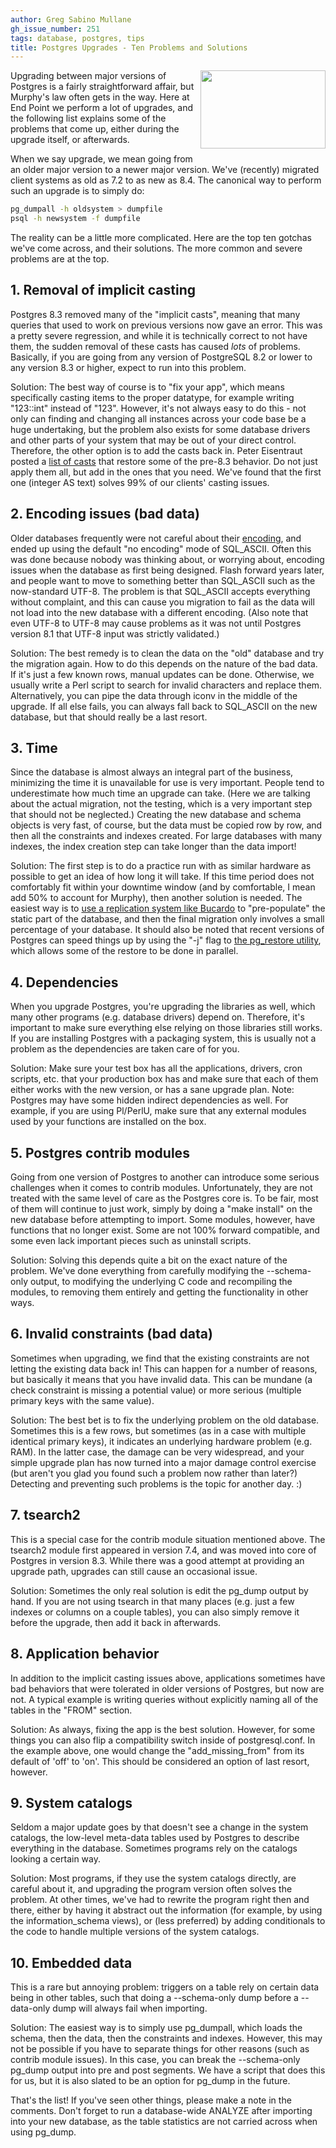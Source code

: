 ```yaml
---
author: Greg Sabino Mullane
gh_issue_number: 251
tags: database, postgres, tips
title: Postgres Upgrades - Ten Problems and Solutions
---
```




<a href="http://2.bp.blogspot.com/_BSsdd9WIV2k/S0qUgYgEA4I/AAAAAAAAAAM/FCCruUmtrCQ/s1600-h/elephant_upgrade.jpg" onblur="try {parent.deselectBloggerImageGracefully();} catch(e) {}"><img alt="" border="0" id="BLOGGER_PHOTO_ID_5425311985174840194" src="/blog/2010/01/11/postgres-upgrades-ten-problems-and/image-0.jpeg" style="margin: 0pt 0pt 10px 10px; float: right; cursor: pointer; width: 200px; height: 125px;"/></a>

Upgrading between major versions of Postgres is a fairly straightforward affair, but Murphy's law often gets in the way. Here at End Point we perform a lot of upgrades, and the following list explains some of the problems that come up, either during the upgrade itself, or afterwards.

When we say upgrade, we mean going from an older major version to a newer major version. We've (recently) migrated client systems as old as 7.2 to as new as 8.4. The canonical way to perform such an upgrade is to simply do:

```bash
pg_dumpall -h oldsystem > dumpfile
psql -h newsystem -f dumpfile
```

The reality can be a little more complicated. Here are the top ten gotchas we've come across, and their solutions. The more common and severe problems are at the top.

## 1. Removal of implicit casting

Postgres 8.3 removed many of the "implicit casts", meaning that many queries that used to work on previous versions now gave an error. This was a pretty severe regression, and while it is technically correct to not have them, the sudden removal of these casts has caused *lots* of problems. Basically, if you are going from any version of PostgreSQL 8.2 or lower to any version 8.3 or higher, expect to run into this problem.

Solution: The best way of course is to "fix your app", which means specifically casting items to the proper datatype, for example writing "123::int" instead of "123". However, it's not always easy to do this - not only can finding and changing all instances across your code base be a huge undertaking, but the problem also exists for some database drivers and other parts of your system that may be out of your direct control. Therefore, the other option is to add the casts back in. Peter Eisentraut posted a [list of casts](http://petereisentraut.blogspot.com/2008/03/readding-implicit-casts-in-postgresql.html) that restore some of the pre-8.3 behavior. Do not just apply them all, but add in the ones that you need. We've found that the first one (integer AS text) solves 99% of our clients' casting issues.

## 2. Encoding issues (bad data)

Older databases frequently were not careful about their [encoding](http://www.postgresql.org/docs/current/static/multibyte.html), and ended up using the default "no encoding" mode of SQL_ASCII. Often this was done because nobody was thinking about, or worrying about, encoding issues when the database as first being designed. Flash forward years later, and people want to move to something better than SQL_ASCII such as the now-standard UTF-8. The problem is that SQL_ASCII accepts everything without complaint, and this can cause you migration to fail as the data will not load into the new database with a different encoding. (Also note that even UTF-8 to UTF-8 may cause problems as it was not until Postgres version 8.1 that UTF-8 input was strictly validated.)

Solution: The best remedy is to clean the data on the "old" database and try the migration again. How to do this depends on the nature of the bad data. If it's just a few known rows, manual updates can be done. Otherwise, we usually write a Perl script to search for invalid characters and replace them. Alternatively, you can pipe the data through iconv in the middle of the upgrade. If all else fails, you can always fall back to SQL_ASCII on the new database, but that should really be a last resort.

## 3. Time

Since the database is almost always an integral part of the business, minimizing the time it is unavailable for use is very important. People tend to underestimate how much time an upgrade can take. (Here we are talking about the actual migration, not the testing, which is a very important step that should not be neglected.) Creating the new database and schema objects is very fast, of course, but the data must be copied row by row, and then all the constraints and indexes created. For large databases with many indexes, the index creation step can take longer than the data import!

Solution: The first step is to do a practice run with as similar hardware as possible to get an idea of how long it will take. If this time period does not comfortably fit within your downtime window (and by comfortable, I mean add 50% to account for Murphy), then another solution is needed. The easiest way is to [use a replication system like Bucardo](/blog/2009/09/16/migrating-postgres-with-bucardo-4) to "pre-populate" the static part of the database, and then the final migration only involves a small percentage of your database. It should also be noted that recent versions of Postgres can speed things up by using the "-j" flag to [the pg_restore utility](http://www.postgresql.org/docs/current/static/app-pgrestore.html), which allows some of the restore to be done in parallel.

## 4. Dependencies

When you upgrade Postgres, you're upgrading the libraries as well, which many other programs (e.g. database drivers) depend on. Therefore, it's important to make sure everything else relying on those libraries still works. If you are installing Postgres with a packaging system, this is usually not a problem as the dependencies are taken care of for you.

Solution: Make sure your test box has all the applications, drivers, cron scripts, etc. that your production box has and make sure that each of them either works with the new version, or has a sane upgrade plan. Note: Postgres may have some hidden indirect dependencies as well. For example, if you are using Pl/PerlU, make sure that any external modules used by your functions are installed on the box.

## 5. Postgres contrib modules

Going from one version of Postgres to another can introduce some serious challenges when it comes to contrib modules. Unfortunately, they are not treated with the same level of care as the Postgres core is. To be fair, most of them will continue to just work, simply by doing a "make install" on the new database before attempting to import. Some modules, however, have functions that no longer exist. Some are not 100% forward compatible, and some even lack important pieces such as uninstall scripts.

Solution: Solving this depends quite a bit on the exact nature of the problem. We've done everything from carefully modifying the --schema-only output, to modifying the underlying C code and recompiling the modules, to removing them entirely and getting the functionality in other ways.

## 6. Invalid constraints (bad data)

Sometimes when upgrading, we find that the existing constraints are not letting the existing data back in! This can happen for a number of reasons, but basically it means that you have invalid data. This can be mundane (a check constraint is missing a potential value) or more serious (multiple primary keys with the same value).

Solution: The best bet is to fix the underlying problem on the old database. Sometimes this is a few rows, but sometimes (as in a case with multiple identical primary keys), it indicates an underlying hardware problem (e.g. RAM). In the latter case, the damage can be very widespread, and your simple upgrade plan has now turned into a major damage control exercise (but aren't you glad you found such a problem now rather than later?) Detecting and preventing such problems is the topic for another day. :)

## 7. tsearch2

This is a special case for the contrib module situation mentioned above. The tsearch2 module first appeared in version 7.4, and was moved into core of Postgres in version 8.3. While there was a good attempt at providing an upgrade path, upgrades can still cause an occasional issue.

Solution: Sometimes the only real solution is edit the pg_dump output by hand. If you are not using tsearch in that many places (e.g. just a few indexes or columns on a couple tables), you can also simply remove it before the upgrade, then add it back in afterwards.

## 8. Application behavior

In addition to the implicit casting issues above, applications sometimes have bad behaviors that were tolerated in older versions of Postgres, but now are not. A typical example is writing queries without explicitly naming all of the tables in the "FROM" section.

Solution: As always, fixing the app is the best solution. However, for some things you can also flip a compatibility switch inside of postgresql.conf. In the example above, one would change the "add_missing_from" from its default of 'off' to 'on'. This should be considered an option of last resort, however.

## 9. System catalogs

Seldom a major update goes by that doesn't see a change in the system catalogs, the low-level meta-data tables used by Postgres to describe everything in the database. Sometimes programs rely on the catalogs looking a certain way.

Solution: Most programs, if they use the system catalogs directly, are careful about it, and upgrading the program version often solves the problem. At other times, we've had to rewrite the program right then and there, either by having it abstract out the information (for example, by using the information_schema views), or (less preferred) by adding conditionals to the code to handle multiple versions of the system catalogs.

## 10. Embedded data

This is a rare but annoying problem: triggers on a table rely on certain data being in other tables, such that doing a --schema-only dump before a --data-only dump will always fail when importing.

Solution: The easiest way is to simply use pg_dumpall, which loads the schema, then the data, then the constraints and indexes. However, this may not be possible if you have to separate things for other reasons (such as contrib module issues). In this case, you can break the --schema-only pg_dump output into pre and post segments. We have a script that does this for us, but it is also slated to be an option for pg_dump in the future.

That's the list! If you've seen other things, please make a note in the comments. Don't forget to run a database-wide ANALYZE after importing into your new database, as the table statistics are not carried across when using pg_dump.


